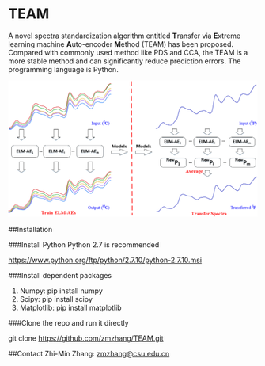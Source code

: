 # TEAM
A novel spectra standardization algorithm entitled **T**ransfer via **E**xtreme learning machine **A**uto-encoder **M**ethod (TEAM) has been proposed. Compared with commonly used method like PDS and CCA, the TEAM is a more stable method and can significantly reduce prediction errors.
The programming language is Python.

![System diagram of TEAM](/diagram.png)


##Installation

###Install Python
Python 2.7 is recommended

https://www.python.org/ftp/python/2.7.10/python-2.7.10.msi

###Install dependent packages
1. Numpy:      pip install numpy
2. Scipy:      pip install scipy
3. Matplotlib: pip install matplotlib

###Clone the repo and run it directly

git clone https://github.com/zmzhang/TEAM.git

##Contact
Zhi-Min Zhang: zmzhang@csu.edu.cn



